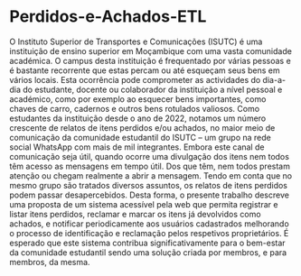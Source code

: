 # Perdidos-e-Achados-ETL

O Instituto Superior de Transportes e Comunicações (ISUTC) é uma instituição de ensino superior em Moçambique com uma vasta comunidade académica. O campus desta instituição é frequentado por várias pessoas e é bastante recorrente que estas percam ou até esqueçam seus bens em vários locais. Esta ocorrência pode comprometer as actividades do dia-a-dia do estudante, docente ou colaborador da instituição a nível pessoal e académico, como por exemplo ao esquecer bens importantes, como chaves de carro, cadernos e outros bens rotulados valiosos. Como estudantes da instituição desde o ano de 2022, notamos um número crescente de relatos de itens perdidos e/ou achados, no maior meio de comunicação da comunidade estudantil do ISUTC – um grupo na rede social WhatsApp com mais de mil integrantes. Embora este canal de comunicação seja útil, quando ocorre uma divulgação dos itens nem todos têm acesso as mensagens em tempo útil. Dos que têm, nem todos prestam atenção ou chegam realmente a abrir a mensagem. Tendo em conta que no mesmo grupo são tratados diversos assuntos, os relatos de itens perdidos podem passar desapercebidos. Desta forma, o presente trabalho descreve uma proposta de um sistema acessível pela web que permita registrar e listar itens perdidos, reclamar e marcar os itens já devolvidos como achados, e notificar periodicamente aos usuários cadastrados melhorando o processo de identificação e reclamação pelos respetivos proprietários. É esperado que este sistema contribua significativamente para o bem-estar da comunidade estudantil sendo uma solução criada por membros, e para membros, da mesma.
